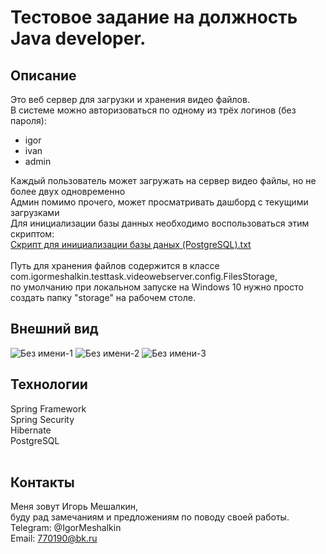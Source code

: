 # Тестовое задание на должность Java developer.

## Описание
Это веб сервер для загрузки и хранения видео файлов.<br>
В системе можно авторизоваться по одному из трёх логинов (без пароля):<br>
- igor<br>
- ivan<br>
- admin<br>

Каждый пользователь может загружать на сервер видео файлы, но не более двух одновременно <br>
Админ помимо прочего, может просматривать дашборд с текущими загрузками <br>
Для инициализации базы данных необходимо воспользоваться этим скриптом:<br>
[Скрипт для инициализации базы даных (PostgreSQL).txt](https://github.com/IgorMeshalkin/Video_Files_Web_Server/files/12475702/PostgreSQL.txt)<br><br>
Путь для хранения файлов содержится в классе com.igormeshalkin.testtask.videowebserver.config.FilesStorage, <br>по умолчанию при локальном запуске на Windows 10 нужно просто создать папку "storage" на рабочем столе.

## Внешний вид
![Без имени-1](https://github.com/IgorMeshalkin/Video_Files_Web_Server/assets/97287038/4d23b34c-3914-4f79-aeb6-b8332901423f)
![Без имени-2](https://github.com/IgorMeshalkin/Video_Files_Web_Server/assets/97287038/cd3e9a86-d8cf-4c15-b16f-f71a8b58c2b1)
![Без имени-3](https://github.com/IgorMeshalkin/Video_Files_Web_Server/assets/97287038/ab77360b-d9c9-42a1-bad5-e883dee8aa86)


## Технологии
Spring Framework<br>
Spring Security<br>
Hibernate<br>
PostgreSQL<br><br>


## Контакты
Меня зовут Игорь Мешалкин, <br> буду рад замечаниям и предложениям по поводу своей работы.   <br>
Telegram: @IgorMeshalkin   <br>
Email: 770190@bk.ru
